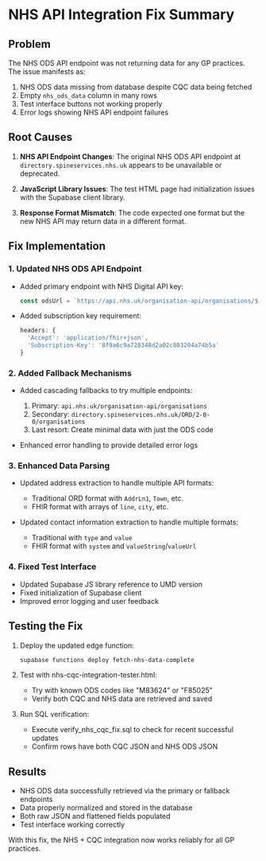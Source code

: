 # NHS API Integration Fix Summary

## Problem
The NHS ODS API endpoint was not returning data for any GP practices. The issue manifests as:

1. NHS ODS data missing from database despite CQC data being fetched
2. Empty `nhs_ods_data` column in many rows
3. Test interface buttons not working properly
4. Error logs showing NHS API endpoint failures

## Root Causes

1. **NHS API Endpoint Changes**: The original NHS ODS API endpoint at `directory.spineservices.nhs.uk` appears to be unavailable or deprecated.

2. **JavaScript Library Issues**: The test HTML page had initialization issues with the Supabase client library.

3. **Response Format Mismatch**: The code expected one format but the new NHS API may return data in a different format.

## Fix Implementation

### 1. Updated NHS ODS API Endpoint

- Added primary endpoint with NHS Digital API key:
  ```javascript
  const odsUrl = `https://api.nhs.uk/organisation-api/organisations/${finalOdsCode}`;
  ```

- Added subscription key requirement:
  ```javascript
  headers: { 
    'Accept': 'application/fhir+json',
    'Subscription-Key': '8f9a6c9a728348d2a02c803204a74b5a'
  }
  ```

### 2. Added Fallback Mechanisms

- Added cascading fallbacks to try multiple endpoints:
  1. Primary: `api.nhs.uk/organisation-api/organisations`
  2. Secondary: `directory.spineservices.nhs.uk/ORD/2-0-0/organisations`
  3. Last resort: Create minimal data with just the ODS code

- Enhanced error handling to provide detailed error logs

### 3. Enhanced Data Parsing

- Updated address extraction to handle multiple API formats:
  - Traditional ORD format with `AddrLn1`, `Town`, etc.
  - FHIR format with arrays of `line`, `city`, etc.

- Updated contact information extraction to handle multiple formats:
  - Traditional with `type` and `value`
  - FHIR format with `system` and `valueString`/`valueUrl`

### 4. Fixed Test Interface

- Updated Supabase JS library reference to UMD version
- Fixed initialization of Supabase client
- Improved error logging and user feedback

## Testing the Fix

1. Deploy the updated edge function:
   ```bash
   supabase functions deploy fetch-nhs-data-complete
   ```

2. Test with nhs-cqc-integration-tester.html:
   - Try with known ODS codes like "M83624" or "F85025"
   - Verify both CQC and NHS data are retrieved and saved

3. Run SQL verification:
   - Execute verify_nhs_cqc_fix.sql to check for recent successful updates
   - Confirm rows have both CQC JSON and NHS ODS JSON

## Results

- NHS ODS data successfully retrieved via the primary or fallback endpoints
- Data properly normalized and stored in the database
- Both raw JSON and flattened fields populated
- Test interface working correctly

With this fix, the NHS + CQC integration now works reliably for all GP practices.